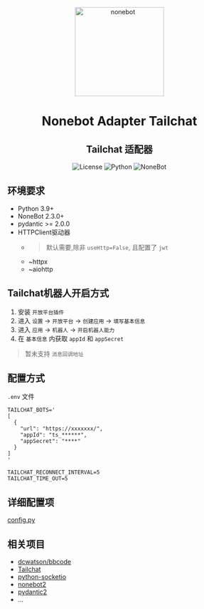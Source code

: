 <p align="center">
  <a href="https://nonebot.dev/"><img src="https://nonebot.dev/logo.png" width="200" height="200" alt="nonebot"></a>
</p>

<div align="center">

# Nonebot Adapter Tailchat

## Tailchat 适配器

![License](https://img.shields.io/github/license/eya46/nonebot-adapter-tailchat)
![Python](https://img.shields.io/badge/python-3.9+-blue.svg)
![NoneBot](https://img.shields.io/badge/nonebot-2.3.0+-red.svg)
</div>

## 环境要求

- Python 3.9+
- NoneBot 2.3.0+
- pydantic >= 2.0.0
- HTTPClient驱动器
    - > 默认需要,除非 `useHttp=False`, 且配置了 `jwt`
    - ~httpx
    - ~aiohttp

## Tailchat机器人开启方式

1. 安装 `开放平台插件`
2. 进入 `设置` -> `开放平台` -> `创建应用` -> `填写基本信息`
3. 进入 `应用` -> `机器人` -> `开启机器人能力`
4. 在 `基本信息` 内获取 `appId` 和 `appSecret`

> 暂未支持 `消息回调地址`

## 配置方式

`.env` 文件

```dotenv
TAILCHAT_BOTS='
[
  {
    "url": "https://xxxxxxx/",
    "appId": "ts_******",
    "appSecret": "****"
  }
]
'

TAILCHAT_RECONNECT_INTERVAL=5
TAILCHAT_TIME_OUT=5
```

## 详细配置项

[config.py](./nonebot_adapter_tailchat/config.py)

## 相关项目
- [dcwatson/bbcode](https://github.com/dcwatson/bbcode)
- [Tailchat](https://github.com/msgbyte/tailchat)
- [python-socketio](https://github.com/miguelgrinberg/python-socketio)
- [nonebot2](https://github.com/nonebot/nonebot2)
- [pydantic2](https://docs.pydantic.dev/latest/)
- ...